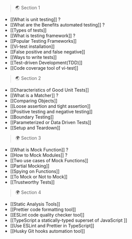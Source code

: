 
>🌏 Section 1

- [[What is unit testing]] ?
- [[What are the Benefits automated testing]] ? 
- [[Types of tests]]  
- [[What is testing framework]] ?
- [[Popular Testing Frameworks]] 
- [[Vi-test installation]]
- [[False positive and false negative]] 
- [[Ways to write tests]]
- [[Test-driven Development(TDD)]]
- [[Code coverage tool of vi-test]]

>🌏 Section 2

- [[Characteristics of Good Unit Tests]]
- [[What is a Matcher]] ?
- [[Comparing Objects]]
- [[Loose assertion and tight assertion]]
- [[Positive testing and negative testing]]
- [[Boundary Testing]]
- [[Parameterized or Data Driven Tests]]
- [[Setup and Teardown]]

> 🌍 Section 3

- [[What is Mock Function]] ?
- [[How to Mock Modules]] ?
- [[Two use cases of Mock Functions]]
- [[Partial Mocking]]
- [[Spying on Functions]]
- [[To Mock or Not to Mock]]
- [[Trustworthy Tests]]

> 🌍 Section 4

-  [[Static Analysis Tools]]
- [[Prettier code formatting tool]]
- [[ESLint code quality checker tool]]
- [[TypeScript a statically-typed superset of JavaScript ]]
-  [[Use ESLint and Prettier in TypeScript]]
- [[Husky Git hooks automation tool]]

